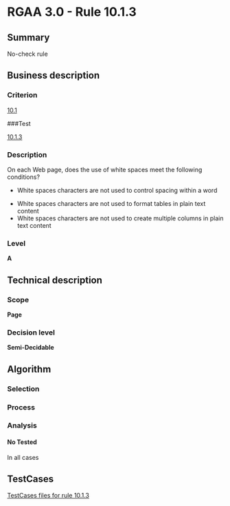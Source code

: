 # RGAA 3.0 -  Rule 10.1.3

## Summary

No-check rule

## Business description

### Criterion

[10.1](http://asqatasun.github.io/RGAA--3.0--EN/RGAA3.0_Criteria_English_version_v1.html#crit-10-1)

###Test

[10.1.3](http://asqatasun.github.io/RGAA--3.0--EN/RGAA3.0_Criteria_English_version_v1.html#test-10-1-3)

### Description
On each Web page, does
    the use of white spaces meet the following conditions?
    <ul><li>White spaces characters are not used to control spacing within a
   word</li>
  <li>White spaces characters are not used to format tables in plain text content</li>
  <li>White spaces characters are not used to create multiple columns in plain text content</li>
    </ul> 


### Level

**A**

## Technical description

### Scope

**Page**

### Decision level

**Semi-Decidable**

## Algorithm

### Selection

### Process

### Analysis

#### No Tested 

In all cases



##  TestCases 

[TestCases files for rule 10.1.3](https://github.com/Asqatasun/Asqatasun/tree/master/rules/rules-rgaa3.0/src/test/resources/testcases/rgaa30/Rgaa30Rule100103/) 


